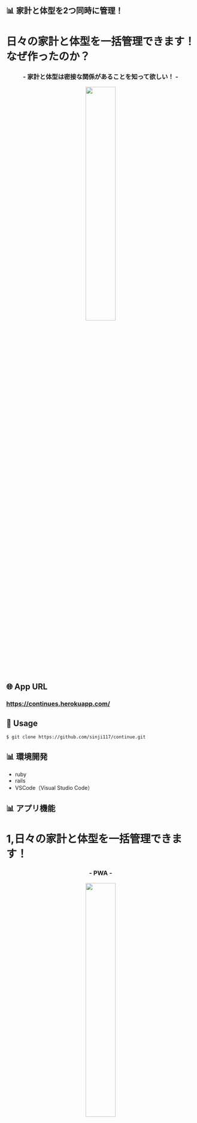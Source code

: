 ## 📊 家計と体型を2つ同時に管理！
# 日々の家計と体型を一括管理できます！なぜ作ったのか？
<h3 align="center">- 家計と体型は密接な関係があることを知って欲しい！ -</h3>

<p align="center">
  <img src="https://i.gyazo.com/c55d2420f5e14b65db521946292018e2.png" width=40%>
</p>

## 🌐 App URL

### **https://continues.herokuapp.com/**

## 💬 Usage

`$ git clone https://github.com/sinji117/continue.git`



## 📊 環境開発
+ ruby
+ rails
+ VSCode（Visual Studio Code）




## 📊 アプリ機能
# 1,日々の家計と体型を一括管理できます！
<h3 align="center">- PWA -</h3>

<p align="center">
  <img src="https://i.gyazo.com/38e3dfcefe28bcb0c611b186da68a63d.png" width=40%>
</p>


# 2,使い方は簡単！日々、食べた物の登録だけ！
<h3 align="center">- 記録する習慣化さえつけば理想の自分になれます！ -</h3>

<p align="center">
  <img src="https://camo.githubusercontent.com/5f208e1e6cff696c967377811f2eaa39642f8b77/68747470733a2f2f692e6779617a6f2e636f6d2f38663733386135613838323034333462323261396663333237363561343262362e706e67" width=40%>
</p>

# 3,毎日、自分の設定した目標と戦いましょう
<h3 align="center">- 青色を残多く残せばあなたの勝ち！ -</h3>

<p align="center">
  <img src="https://i.gyazo.com/f4d9b015fd666a6c25bf74195e303b22.png" width=40%>
</p>

# 4,調子が良い日に何を食べていたか？
<h3 align="center">- チェック機能もあり毎日の調子も把握出来ます！クリックでその日何を食べていたかすぐ分かる！ -</h3>

<p align="center">
  <img src="https://i.gyazo.com/7b6989acd7b7b47bd638495ffc7d8e73.png" width=40%>
</p>


# ページ遷移図
https://drive.google.com/file/d/1jPXOCJZ_Z9wNFrYIVAXDYC2hP7av7Zzi/view?usp=sharing





# テーブル設計

## users テーブル

| Column     | Type    | Options     |
| ---------- | ------- | ----------- |
| name       | string  | null: false |
| day_money  | integer | null: false |
| metabolism | string  | null: false |

### Association

- has_many :foods

## foods テーブル

| Column     | Type      | Options          |
| ---------- | --------- | ---------------- |
| user       | reference | foreign_key:true |
| name       | string    | null: false      |
| kcal       | integer   | null: false      |
| money      | integer   | null: false      |
| note       | string    |                  |
| start_time | datetime  | null: false      |

### Association

- belongs_to :user
